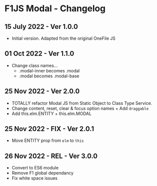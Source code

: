 # F1JS Modal - Changelog

## 15 July 2022 - Ver 1.0.0
  - Initial version. Adapted from the original OneFile JS

## 01 Oct 2022 - Ver 1.1.0
  - Change class names...
    * .modal-inner becomes .modal
    * .modal becomes .modal-base

## 25 Nov 2022 - Ver 2.0.0
  - TOTALLY refactor Modal JS from Static Object to Class Type Service.
  - Change content, reset, clear & focus option names + Add `draggable`
  - Add this.elm.ENTITY + this.elm.MODAL

## 25 Nov 2022 - FIX - Ver 2.0.1
  - Move ENTITY prop from `elm` to `this` 

## 26 Nov 2022 - REL - Ver 3.0.0
  - Convert to ES6 module
  - Remove F1 global dependancy
  - Fix white space issues